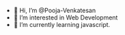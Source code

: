 - 👋 Hi, I’m @Pooja-Venkatesan
- 👀 I’m interested in Web Development
- 🌱 I’m currently learning javascript.


<!---
Pooja-Venkatesan/Pooja-Venkatesan is a ✨ special ✨ repository because its `README.md` (this file) appears on your GitHub profile.
You can click the Preview link to take a look at your changes.
--->
